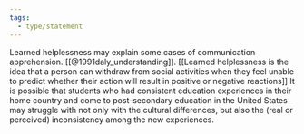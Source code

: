 ```yaml
---
tags:
  - type/statement
---
```

Learned helplessness may explain some cases of communication apprehension. [[@1991daly_understanding]]. [[Learned helplessness is the idea that a person can withdraw from social activities when they feel unable to predict whether their action will result in positive or negative reactions]] It is possible that students who had consistent education experiences in their home country and come to post-secondary education in the United States may struggle with not only with the cultural differences, but also the (real or perceived) inconsistency among the new experiences.